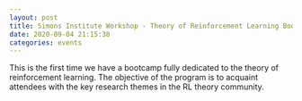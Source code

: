 ```yaml
---
layout: post
title: Simons Institute Workshop - Theory of Reinforcement Learning Boot Camp
date: 2020-09-04 21:15:38
categories: events
---
```


This is the first time we have a bootcamp fully dedicated to the theory of reinforcement learning. The objective of the program is to acquaint attendees with the key research themes in the RL theory community.
